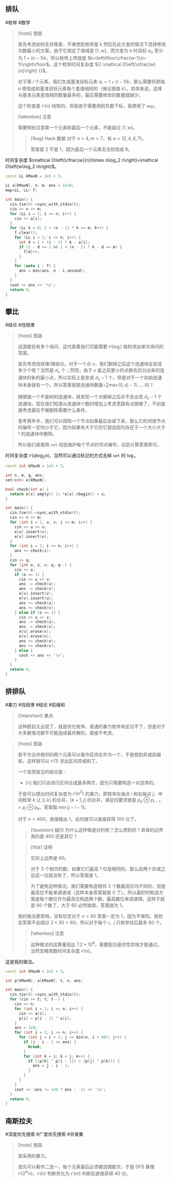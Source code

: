 ## 排队

#枚举 #数学 

> [!note] 思路
> 
> 首先考虑如何支持等差，不难想到枚举差 $k$ 然后在此方差的情况下选择修改次数最小的方案。由于它规定了值域是 $[1,w]$，而方差为 $k$ 时目标 $a_n$ 至少为 $1+(n-1)k$，所以枚举上界就是 $k=\left\lfloor\cfrac{w-1}{n-1}\right\rfloor$。这个枚举时间复杂度 ${} \mathcal O\left(\cfrac{w}{n}\right) {}$。
> 
> 对于第 $i$ 个元素，我们生成基准目标元素 $a_i=1+(i-1)k$，那么需要将原始 $a$ 修改成和基准目标元素每个差值相同的（保证插值 $k$）。具体来说，选择与基准元素差值相同数量最多的，最后需要修改的数量就越少。
> 
> 这个检查是 $\mathcal O(n)$ 线性的。但是由于需要用到负数下标，我使用了 `map`。

> [!attention] 注意
> 
> 需要特别注意第一个元素和最后一个元素，不能超过 $[1,w]$。
> 
> > [!bug] Hack 数据
> > 对于 $n=4,m=7$，有 $a=(2,4,6,7)$。
> > 
> > 答案是 $2$ 不是 $1$，因为最后一个元素无法别改成 $8$。

时间复杂度 $\mathcal O\left(\cfrac{w}{n}\times n\log_2 n\right)=\mathcal O\left(w\log_2 n\right)$。

```cpp
const LL kMaxN = 3e5 + 5;

LL a[kMaxN], n, m, ans = 1e18;
map<LL, LL> f;

int main() {
  cin.tie(0)->sync_with_stdio(0);
  cin >> n >> m;
  for (LL i = 1; i <= n; i++) {
    cin >> a[i];
  }
  for (LL k = 0; 1 + (n - 1) * k <= m; k++) {
    f.clear();
    for (LL i = 1; i <= n; i++) {
      int d = 1 + (i - 1) * k - a[i];
      if (1 - d >= 1 && 1 + (n - 1) * k - d <= m) {
        f[d]++;
      }
    }
    for (auto i : f) {
      ans = min(ans, n - i.second);
    }
  } 
  cout << ans << '\n';
  return 0;
}
```

## 攀比

#结论 #找规律 

> [!note] 思路
> 
> 这道题目有多个询问，这代表着我们可能需要 $\mathcal O(\log)$ 级别求出单次询问的答案。
> 
> 首先考虑找规律/猜结论。对于一个点 $x$，我们删掉之后这个连通块会变成多少个呢？当然是 $d_x$ 个；然而，由于 $x$ 是之前更小的点删去后分出来的连通块的新的最小点，所以实际上是变成 $d_x-1$ 个，但是对于一个初始连通块本身就有一个。所以答案就是连通块数量+$\sum \max(0,d_i-1)$……吗？
> 
> 随便画一个不是树的连通块，就发现一个点删掉之后并不会出现 $d_x-1$ 个连通块。现在我们知道从连通块个数的增加上考虑思路有点困难了，不如直接考虑最后不被删除需要什么条件。
> 
> 思考两年半，我们可以得知一个节点如果最后会留下来，那么它的邻居节点的编号一定均小于它，因为如果有大于它的它就会因为存在于一个大小大于 $1$ 的连通块中删除。
> 
> 所以我们直接用 `set` 动态维护每个节点的邻点编号，动态计算答案即可。

时间复杂度 $\mathcal O(q\log_2 n)$，当然可以通过标记的方式去掉 `set` 的 $\log$。

```cpp
const int kMaxN = 1e5 + 5;

int n, m, q, ans;
set<int> e[kMaxN];

bool check(int x) {
  return e[x].empty() || *e[x].rbegin() < x;
}

int main() {
  cin.tie(0)->sync_with_stdio(0);
  cin >> n >> m;
  for (int i = 1, u, v; i <= m; i++) {
    cin >> u >> v;
    e[u].insert(v);
    e[v].insert(u);
  }
  for (int i = 1; i <= n; i++) {
    ans += check(i);
  }
  cin >> q;
  for (int o, u, v; q; q--) {
    cin >> o;
    if (o == 1) {
      cin >> u >> v;
      ans -= check(u);
      ans -= check(v);
      e[u].insert(v);
      e[v].insert(u);
      ans += check(u);
      ans += check(v);
    } else if (o == 2) {
      cin >> u >> v;
      ans -= check(u);
      ans -= check(v);
      e[u].erase(v);
      e[v].erase(u);
      ans += check(u);
      ans += check(v);
    } else {
      cout << ans << '\n';
    }
  }
  return 0;
}
```

## 排排队

#暴力 #找规律 #结论 #前缀和 

> [!important] 重点
> 
> 这种题目又出现了，就是优化枚举。普通的暴力枚举肯定过不了，但是对于大多数情况都不可能造成最优解的，直接不考虑。

> [!note] 思路
> 
> 若干次合并相邻的两个元素可以看作区间合并为一个，于是想到异或前缀和，这样就可以 $\mathcal O(1)$ 求出区间异或和了。
> 
> 一个显而易见的结论是：
> 
> - [n] 我们只会进行区间合成最多两次，因为只需要构造一对逆序的。
> 
> 于是可以想出时间复杂度为 $\mathcal O(n^3)$ 的暴力，即枚举左端点 $i$ 和右端点 $j$，中间枚举 $k$ 让 $[i,k]$ 的合并，$[k+1,j]$ 的合并，满足的要求就是 $p_k\oplus p_{i-1}=p_j\oplus p_{k}$。答案取 $\min(j-i-1)$。
> 
> 对于 $n>400$，直接输出 $1$。此时就可以直接获得 $100$ 分了。
> 
> > [!question] 疑问
> > 为什么这样做是对的呢？怎么想到的？具体的边界真的是 $400$ 还是其它？
> 
> > [!tldr] 证明
> > 
> > 实际上边界是 $60$。
> > 
> > 对于 $3$ 个相邻的数，如果它们最高 $1$ 位是相同的，那么前两个异或之后这一位就没有了，所以答案是 $1$。
> > 
> > 为了避免这种情况，我们需要构造相邻 $3$ 个数最高位均不同的，但是最高位不能单调递减（这样本身答案就是 $0$ 了）。所以最好的构造方案是每个数位作为最高位构造两个数，最高数位单调递增。这样子就是 $60$ 个数了。大于 $60$ 必然崩盘，答案就为 $1$。
>
> 我的做法更奇特。没有钦定对于 $n>60$ 答案一定为 $1$，因为不保险。我钦定答案不会超过 $2\times 30=60$，所以对于每个 $i$，$j$ 只枚举往后最多 $60$ 个。
> 
> > [!attention] 注意
> > 
> > 这种做法的运算量高达 $7.2\times 10^8$，需要配合最优性剪枝才能通过。当然忽略常数时间复杂度 $\mathcal O(n)$。

这是我的做法。

```cpp
const int kMaxN = 2e5 + 5;

int p[kMaxN], a[kMaxN], t, n, ans;

int main() {
  cin.tie(0)->sync_with_stdio(0);
  for (cin >> t; t; t--) {
    cin >> n;
    for (int i = 1; i <= n; i++) {
      cin >> a[i];
      p[i] = p[i - 1] ^ a[i];
    }
    ans = 1e9;
    for (int i = 1; i <= n; i++) {
      for (int j = i + 2; j <= min(n, i + 60); j++) {
        if (j - i - 1 >= ans) {
          break;
        }
        for (int k = i; k < j; k++) {
          if ((p[k] ^ p[i - 1]) > (p[j] ^ p[k])) {
            ans = j - i - 1;
          }
        }
      }
    }
    cout << (ans != 1e9 ? ans : -1) << '\n';
  }
  return 0;
}
```

## 南斯拉夫

#深度优先搜索 #广度优先搜索 #并查集 

> [!note] 思路
> 
> 我采用的暴力。
> 
> 首先可以看作二选一，每个元素最后必须被选偶数次，于是 DFS 暴搜 $\mathcal O(2^mn)$，$\mathcal O(n)$ 判断优化为 $\mathcal O(m)$ 判断后直接获得 $40$ 分。

